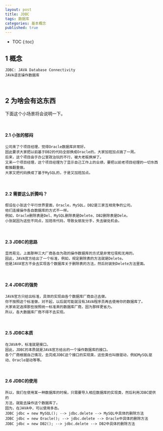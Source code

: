 ```yaml
---
layout: post
title: JDBC
tags: 数据库
categories: 基本概念
published: true
---
```


* TOC
{:toc}


## 1 概念
    JDBC: JAVA Database Connectivity
    JAVA语言操作数据库

&nbsp;
## 2 为啥会有这东西
下面这个小场景将会说明一下。

&nbsp;
#### 2.1 小张的郁闷
    公司来了个项目经理，觉得Oracle数据库非常好。
    因此要求大家把以前基于DB2的代码全部换成Oracle的，大家加班加点搞了一周。
    后来，这个项目由于办公室政治玩的不行，被大老板换掉了。
    又来一个项目经理，这个项目经理为了显示自己工作上的业绩，要把以前老项目经理的一切东西都推翻重做。
    大家又把代码换成了基于MySQL的，于是又加班加点。

&nbsp;
#### 2.2 需要这么折腾吗？
    假设在小张这个平行世界里面，Oracle，MySQL，DB2是三家互相竞争的公司。
    他们连接操作各自数据库的方式不一样。
    例如，Oracle删除表是Del、MySQL删除表是Delete、DB2删除表是Dele。
    小张就因为这些不同点，加班改代码，导致女朋友分手，失去破处机会。

&nbsp;
#### 2.3 JDBC的思路
    显而易见，上面那种三大厂商各自为政的操作数据库的方式是非常垃圾和无用的。
    因此，JAVA官方给出了一个标准，例如，规定删除表的方法就是Delete。
    但是JAVA官方不会去实现各个数据库关于删除表的方法，然后封装到Delete方法里面。

&nbsp;
#### 2.4 JDBC的强势
    JAVA官方只给出标准，具体的实现由各个数据库厂商自己去做。
    你不按照这个标准做，对不起，以后就可能就没有JAVA程序员再去使用你的数据库了。
    大家肯定选择那些按照统一标准来的数据库厂商，因为那样更省力。
    所以，各大数据库厂商不得不去实现。

&nbsp;
#### 2.5 JDBC本质
    在JAVA中，标准就是接口。
    因此，JDBC的本质就是JAVA官方给出的一个操作数据库的接口。
    各个厂商根据自己情况，去完成JDBC这个接口的实现类，这些类也叫做驱动，例如MySQL驱动、Oracle驱动等等。

&nbsp;
#### 2.6 JDBC的使用
    所以，我们在使用某一种数据库的时候，只需要导入相应数据库的实现类，然后利用JDBC提供的
    方法，就能去操作这个数据库了。
    因为，在JAVA中，可以使用多态。
    JDBC jdbc = new MySQL(); --> jdbc.delete --> MySQL中具体的删除方法
    JDBC jdbc = new Oracle(); --> jdbc.delete --> Oracle中具体的删除方法
    JDBC jdbc = new DB2(); --> jdbc.delete --> DB2中具体的删除方法


